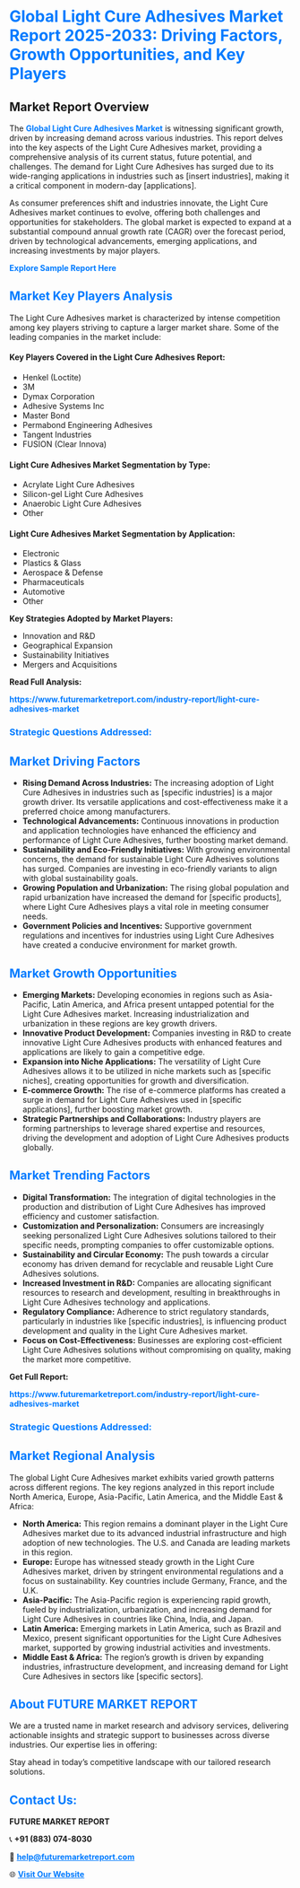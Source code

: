 <h1 style="color: #007BFF;">Global Light Cure Adhesives Market Report 2025-2033: Driving Factors, Growth Opportunities, and Key Players</h1>

<section id="overview">
<h2>Market Report Overview</h2>
<p>The <a href="https://www.futuremarketreport.com/industry-report/light-cure-adhesives-market" style="color: #007BFF; text-decoration: none;"><strong>Global Light Cure Adhesives Market</strong></a> is witnessing significant growth, driven by increasing demand across various industries. This report delves into the key aspects of the Light Cure Adhesives market, providing a comprehensive analysis of its current status, future potential, and challenges. The demand for Light Cure Adhesives has surged due to its wide-ranging applications in industries such as [insert industries], making it a critical component in modern-day [applications].</p>
<p>As consumer preferences shift and industries innovate, the Light Cure Adhesives market continues to evolve, offering both challenges and opportunities for stakeholders. The global market is expected to expand at a substantial compound annual growth rate (CAGR) over the forecast period, driven by technological advancements, emerging applications, and increasing investments by major players.</p>
</section>

<section id="overview">
<p><a href="https://www.futuremarketreport.com/request-sample/reportId=90305" style="color: #007BFF; text-decoration: none;"><strong>Explore Sample Report Here</strong></a></p>
</section>

<section id="key-players">
<h2 style="color: #007BFF;">Market Key Players Analysis</h2>
<p>The Light Cure Adhesives market is characterized by intense competition among key players striving to capture a larger market share. Some of the leading companies in the market include:</p>
<h4>Key Players Covered in the Light Cure Adhesives Report:</h4>
<ul><li>Henkel (Loctite)</li><li>3M</li><li>Dymax Corporation</li><li>Adhesive Systems Inc</li><li>Master Bond</li><li>Permabond Engineering Adhesives</li><li>Tangent Industries</li><li>FUSION (Clear Innova)</li></ul>
<h4>Light Cure Adhesives Market Segmentation by Type:</h4>
<ul><li>Acrylate Light Cure Adhesives</li><li>Silicon-gel Light Cure Adhesives</li><li>Anaerobic Light Cure Adhesives</li><li>Other</li></ul>

<h4>Light Cure Adhesives Market Segmentation by Application:</h4>
<ul><li>Electronic</li><li>Plastics &amp; Glass</li><li>Aerospace &amp; Defense</li><li>Pharmaceuticals</li><li>Automotive</li><li>Other</li></ul>
<p><strong>Key Strategies Adopted by Market Players:</strong></p>
<ul>
<li>Innovation and R&D</li>
<li>Geographical Expansion</li>
<li>Sustainability Initiatives</li>
<li>Mergers and Acquisitions</li>
</ul>
</section>

<section>
<p><strong>Read Full Analysis: </strong></p><a href="https://www.futuremarketreport.com/industry-report/light-cure-adhesives-market" style="color: #007BFF; text-decoration: none;"><strong>https://www.futuremarketreport.com/industry-report/light-cure-adhesives-market</strong></a>
<h3 style="color: #007BFF;">Strategic Questions Addressed:</h3>
</section>

<section id="driving-factors">
<h2 style="color: #007BFF;">Market Driving Factors</h2>
<ul>
<li><strong>Rising Demand Across Industries:</strong> The increasing adoption of Light Cure Adhesives in industries such as [specific industries] is a major growth driver. Its versatile applications and cost-effectiveness make it a preferred choice among manufacturers.</li>
<li><strong>Technological Advancements:</strong> Continuous innovations in production and application technologies have enhanced the efficiency and performance of Light Cure Adhesives, further boosting market demand.</li>
<li><strong>Sustainability and Eco-Friendly Initiatives:</strong> With growing environmental concerns, the demand for sustainable Light Cure Adhesives solutions has surged. Companies are investing in eco-friendly variants to align with global sustainability goals.</li>
<li><strong>Growing Population and Urbanization:</strong> The rising global population and rapid urbanization have increased the demand for [specific products], where Light Cure Adhesives plays a vital role in meeting consumer needs.</li>
<li><strong>Government Policies and Incentives:</strong> Supportive government regulations and incentives for industries using Light Cure Adhesives have created a conducive environment for market growth.</li>
</ul>
</section>

<section id="growth-opportunities">
<h2 style="color: #007BFF;">Market Growth Opportunities</h2>
<ul>
<li><strong>Emerging Markets:</strong> Developing economies in regions such as Asia-Pacific, Latin America, and Africa present untapped potential for the Light Cure Adhesives market. Increasing industrialization and urbanization in these regions are key growth drivers.</li>
<li><strong>Innovative Product Development:</strong> Companies investing in R&D to create innovative Light Cure Adhesives products with enhanced features and applications are likely to gain a competitive edge.</li>
<li><strong>Expansion into Niche Applications:</strong> The versatility of Light Cure Adhesives allows it to be utilized in niche markets such as [specific niches], creating opportunities for growth and diversification.</li>
<li><strong>E-commerce Growth:</strong> The rise of e-commerce platforms has created a surge in demand for Light Cure Adhesives used in [specific applications], further boosting market growth.</li>
<li><strong>Strategic Partnerships and Collaborations:</strong> Industry players are forming partnerships to leverage shared expertise and resources, driving the development and adoption of Light Cure Adhesives products globally.</li>
</ul>
</section>

<section id="trending-factors">
<h2 style="color: #007BFF;">Market Trending Factors</h2>
<ul>
<li><strong>Digital Transformation:</strong> The integration of digital technologies in the production and distribution of Light Cure Adhesives has improved efficiency and customer satisfaction.</li>
<li><strong>Customization and Personalization:</strong> Consumers are increasingly seeking personalized Light Cure Adhesives solutions tailored to their specific needs, prompting companies to offer customizable options.</li>
<li><strong>Sustainability and Circular Economy:</strong> The push towards a circular economy has driven demand for recyclable and reusable Light Cure Adhesives solutions.</li>
<li><strong>Increased Investment in R&D:</strong> Companies are allocating significant resources to research and development, resulting in breakthroughs in Light Cure Adhesives technology and applications.</li>
<li><strong>Regulatory Compliance:</strong> Adherence to strict regulatory standards, particularly in industries like [specific industries], is influencing product development and quality in the Light Cure Adhesives market.</li>
<li><strong>Focus on Cost-Effectiveness:</strong> Businesses are exploring cost-efficient Light Cure Adhesives solutions without compromising on quality, making the market more competitive.</li>
</ul>
</section>

<section>
<p><strong>Get Full Report: </strong></p><a href="https://www.futuremarketreport.com/industry-report/light-cure-adhesives-market" style="color: #007BFF; text-decoration: none;"><strong>https://www.futuremarketreport.com/industry-report/light-cure-adhesives-market</strong></a>
<h3 style="color: #007BFF;">Strategic Questions Addressed:</h3>
</section>


<section id="regional-analysis">
<h2 style="color: #007BFF;">Market Regional Analysis</h2>
<p>The global Light Cure Adhesives market exhibits varied growth patterns across different regions. The key regions analyzed in this report include North America, Europe, Asia-Pacific, Latin America, and the Middle East & Africa:</p>
<ul>
<li><strong>North America:</strong> This region remains a dominant player in the Light Cure Adhesives market due to its advanced industrial infrastructure and high adoption of new technologies. The U.S. and Canada are leading markets in this region.</li>
<li><strong>Europe:</strong> Europe has witnessed steady growth in the Light Cure Adhesives market, driven by stringent environmental regulations and a focus on sustainability. Key countries include Germany, France, and the U.K.</li>
<li><strong>Asia-Pacific:</strong> The Asia-Pacific region is experiencing rapid growth, fueled by industrialization, urbanization, and increasing demand for Light Cure Adhesives in countries like China, India, and Japan.</li>
<li><strong>Latin America:</strong> Emerging markets in Latin America, such as Brazil and Mexico, present significant opportunities for the Light Cure Adhesives market, supported by growing industrial activities and investments.</li>
<li><strong>Middle East & Africa:</strong> The region’s growth is driven by expanding industries, infrastructure development, and increasing demand for Light Cure Adhesives in sectors like [specific sectors].</li>
</ul>
</section>

<footer>
<h2 style="color: #007BFF;">About FUTURE MARKET REPORT</h2>
<p>We are a trusted name in market research and advisory services, delivering actionable insights and strategic support to businesses across diverse industries. Our expertise lies in offering:</p>

<p>Stay ahead in today’s competitive landscape with our tailored research solutions.</p>

<h2 style="color: #007BFF;">Contact Us:</h2>
<p><strong>FUTURE MARKET REPORT</strong></p>
<p>📞 <strong>+91 (883) 074-8030</strong></p>
<p>📧 <strong><a href="mailto:help@futuremarketreport.com" style="color: #007BFF;">help@futuremarketreport.com</a></strong></p>
<p>🌐 <strong><a href="https://www.futuremarketreport.com/" style="color: #007BFF;">Visit Our Website</a></strong></p>
</footer>